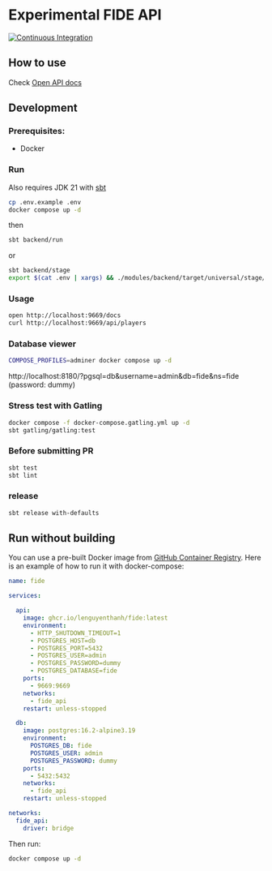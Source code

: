 # Experimental FIDE API

[![Continuous Integration](https://github.com/lenguyenthanh/fide/actions/workflows/ci.yml/badge.svg?branch=main)](https://github.com/lenguyenthanh/fide/actions/workflows/ci.yml)

## How to use

Check [Open API docs](https://fide.lichess.dev/docs/index.html)

## Development

### Prerequisites:

- Docker

### Run

Also requires JDK 21 with [sbt](https://www.scala-sbt.org/1.x/docs/Setup.html)

```bash
cp .env.example .env
docker compose up -d
```

then

```bash
sbt backend/run
```

or

```bash
sbt backend/stage
export $(cat .env | xargs) && ./modules/backend/target/universal/stage/bin/backend
```

### Usage

```bash
open http://localhost:9669/docs
curl http://localhost:9669/api/players
```

### Database viewer

```bash
COMPOSE_PROFILES=adminer docker compose up -d
```

http://localhost:8180/?pgsql=db&username=admin&db=fide&ns=fide (password: dummy)


### Stress test with Gatling

```bash
docker compose -f docker-compose.gatling.yml up -d
sbt gatling/gatling:test
```

### Before submitting PR

```bash
sbt test
sbt lint
```

### release

```bash
sbt release with-defaults
```

## Run without building

You can use a pre-built Docker image from [GitHub Container Registry](https://github.com/lenguyenthanh/fide/pkgs/container/fide). Here is an example of how to run it with docker-compose:

```yaml
name: fide

services:

  api:
    image: ghcr.io/lenguyenthanh/fide:latest
    environment:
      - HTTP_SHUTDOWN_TIMEOUT=1
      - POSTGRES_HOST=db
      - POSTGRES_PORT=5432
      - POSTGRES_USER=admin
      - POSTGRES_PASSWORD=dummy
      - POSTGRES_DATABASE=fide
    ports:
      - 9669:9669
    networks:
      - fide_api
    restart: unless-stopped

  db:
    image: postgres:16.2-alpine3.19
    environment:
      POSTGRES_DB: fide
      POSTGRES_USER: admin
      POSTGRES_PASSWORD: dummy
    ports:
      - 5432:5432
    networks:
      - fide_api
    restart: unless-stopped

networks:
  fide_api:
    driver: bridge
```

Then run:

```bash
docker compose up -d
```
